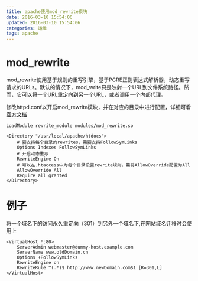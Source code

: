 ```yaml
---
title: apache使用mod_rewrite模块
date: 2016-03-10 15:54:06
updated: 2016-03-10 15:54:06
categories: 运维
tags: apache
---
```


# mod_rewrite
mod_rewrite使用基于规则的重写引擎，基于PCRE正则表达式解析器，动态重写请求的URLs。默认的情况下，mod_write只是映射一个URL到文件系统路径。然而，它可以将一个URL重定向到另一个URL，或者调用一个内部代理。

修改httpd.conf以开启mod_rewrite模块，并在对应的目录中进行配置，详细可看[官方文档](http://httpd.apache.org/docs/current/mod/mod_rewrite.html)

```
LoadModule rewrite_module modules/mod_rewrite.so

<Directory "/usr/local/apache/htdocs">
    # 要支持每个目录的rewrites，需要支持FollowSymLinks
    Options Indexes FollowSymLinks
    # 开启动态重写
    RewriteEngine On
    # 可以在.htaccess中为每个目录设置rewrite规则，需将AllowOverride配置为All
    AllowOverride All
    Require all granted
</Directory>
```

# 例子
将一个域名下的访问永久重定向（301）到另外一个域名下,在网站域名迁移时会使用上
```
<VirtualHost *:80>
    ServerAdmin webmaster@dummy-host.example.com
    ServerName www.oldDomain.cn
    Options +FollowSymLinks
    RewriteEngine on
    RewriteRule ^(.*)$ http://www.newDomain.com$1 [R=301,L]
</VirtualHost>
```
